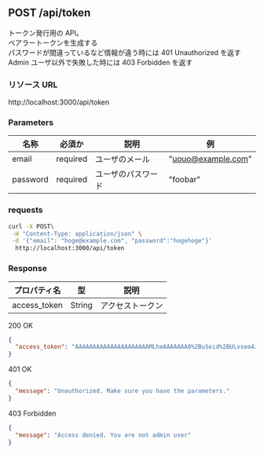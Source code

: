 ## POST /api/token

トークン発行用の API。<br>
ベアラートークンを生成する<br>
パスワードが間違っているなど情報が違う時には 401 Unauthorized を返す<br>
Admin ユーザ以外で失敗した時には 403 Forbidden を返す<br>

### リソース URL

http://localhost:3000/api/token

### Parameters

| 名称     | 必須か   | 　説明             | 例                 |
| -------- | -------- | ------------------ | ------------------ |
| email    | required | ユーザのメール     | "uouo@example.com" |
| password | required | ユーザのパスワード | "foobar"           |

### requests

```bash
curl -X POST\
 -H "Content-Type: application/json" \
 -d '{"email": "hoge@example.com", "password":"hogehoge"}'
  http://localhost:3000/api/token
```

### Response

| プロパティ名 | 型     | 説明             |
| ------------ | ------ | ---------------- |
| access_token | String | アクセストークン |

200 OK

```json
{
  "access_token": "AAAAAAAAAAAAAAAAAAAAAMLheAAAAAAA0%2BuSeid%2BULvsea4JtiGRiSDSJSI%3DEUifiRBkKG5E2XzMDjRfl76ZC9Ub0wnz4XsNiRVBChTYbJcE3F"
}
```

401 OK

```json
{
  "message": "Unauthorized. Make sure you have the parameters."
}
```

403 Forbidden

```json
{
  "message": "Access denied. You are not admin user"
}
```
